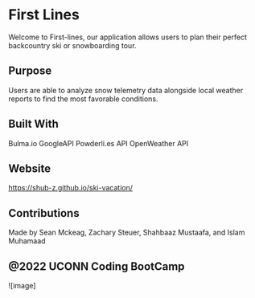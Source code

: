 # First Lines

Welcome to First-lines, our application allows users to plan their perfect backcountry ski or snowboarding tour.

## Purpose 
Users are able to analyze snow telemetry data alongside local weather reports to find the most favorable conditions.

## Built With
Bulma.io
GoogleAPI
Powderli.es API
OpenWeather API

## Website
https://shub-z.github.io/ski-vacation/

## Contributions
Made by Sean Mckeag, Zachary Steuer, Shahbaaz Mustaafa, and Islam Muhamaad

## @2022 UCONN Coding BootCamp

![image]